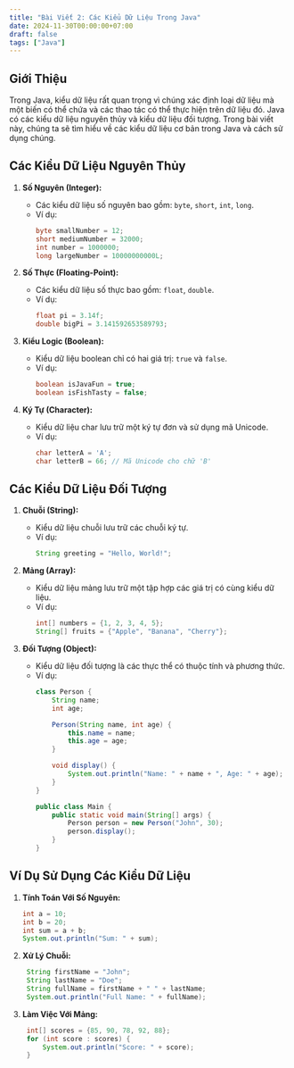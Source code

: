```yaml
---
title: "Bài Viết 2: Các Kiểu Dữ Liệu Trong Java"
date: 2024-11-30T00:00:00+07:00
draft: false
tags: ["Java"]
---
```


## Giới Thiệu

Trong Java, kiểu dữ liệu rất quan trọng vì chúng xác định loại dữ liệu mà một biến có thể chứa và các thao tác có thể thực hiện trên dữ liệu đó. Java có các kiểu dữ liệu nguyên thủy và kiểu dữ liệu đối tượng. Trong bài viết này, chúng ta sẽ tìm hiểu về các kiểu dữ liệu cơ bản trong Java và cách sử dụng chúng.

## Các Kiểu Dữ Liệu Nguyên Thủy

1. **Số Nguyên (Integer):**
   - Các kiểu dữ liệu số nguyên bao gồm: `byte`, `short`, `int`, `long`.
   - Ví dụ:
     ```java
     byte smallNumber = 12;
     short mediumNumber = 32000;
     int number = 1000000;
     long largeNumber = 10000000000L;
     ```

2. **Số Thực (Floating-Point):**
   - Các kiểu dữ liệu số thực bao gồm: `float`, `double`.
   - Ví dụ:
     ```java
     float pi = 3.14f;
     double bigPi = 3.141592653589793;
     ```

3. **Kiểu Logic (Boolean):**
   - Kiểu dữ liệu boolean chỉ có hai giá trị: `true` và `false`.
   - Ví dụ:
     ```java
     boolean isJavaFun = true;
     boolean isFishTasty = false;
     ```

4. **Ký Tự (Character):**
   - Kiểu dữ liệu char lưu trữ một ký tự đơn và sử dụng mã Unicode.
   - Ví dụ:
     ```java
     char letterA = 'A';
     char letterB = 66; // Mã Unicode cho chữ 'B'
     ```

## Các Kiểu Dữ Liệu Đối Tượng

1. **Chuỗi (String):**
   - Kiểu dữ liệu chuỗi lưu trữ các chuỗi ký tự.
   - Ví dụ:
     ```java
     String greeting = "Hello, World!";
     ```

2. **Mảng (Array):**
   - Kiểu dữ liệu mảng lưu trữ một tập hợp các giá trị có cùng kiểu dữ liệu.
   - Ví dụ:
     ```java
     int[] numbers = {1, 2, 3, 4, 5};
     String[] fruits = {"Apple", "Banana", "Cherry"};
     ```

3. **Đối Tượng (Object):**
   - Kiểu dữ liệu đối tượng là các thực thể có thuộc tính và phương thức.
   - Ví dụ:
     ```java
     class Person {
         String name;
         int age;

         Person(String name, int age) {
             this.name = name;
             this.age = age;
         }

         void display() {
             System.out.println("Name: " + name + ", Age: " + age);
         }
     }

     public class Main {
         public static void main(String[] args) {
             Person person = new Person("John", 30);
             person.display();
         }
     }
     ```

## Ví Dụ Sử Dụng Các Kiểu Dữ Liệu

1. **Tính Toán Với Số Nguyên:**
   ```java
   int a = 10;
   int b = 20;
   int sum = a + b;
   System.out.println("Sum: " + sum);
2. **Xử Lý Chuỗi:**
   ```java
    String firstName = "John";
    String lastName = "Doe";
    String fullName = firstName + " " + lastName;
    System.out.println("Full Name: " + fullName);
    ```
3. **Làm Việc Với Mảng:**
   ```java
    int[] scores = {85, 90, 78, 92, 88};
    for (int score : scores) {
        System.out.println("Score: " + score);
    }
    ```

